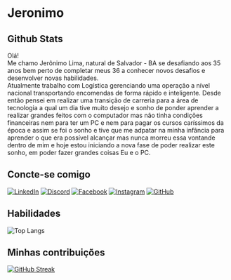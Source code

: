 # Jeronimo

## Github Stats
Olá! <br>
Me chamo Jerônimo Lima, natural de Salvador - BA se desafiando aos 35 anos bem perto de completar meus 36 a conhecer novos desafios e desenvolver novas habilidades. <br>
Atualmente trabalho com Logística gerenciando uma operação a nível nacional transportando encomendas de forma rápido e inteligente. Desde então pensei em realizar uma transição de carreria para a área de tecnologia a qual um dia tive muito desejo e sonho de ponder aprender a realizar grandes feitos com o computador mas não tinha condições financeiras nem para ter um PC e nem para pagar os cursos caríssimos da época e assim se foi o sonho e tive que me adpatar na minha infância para aprender o que era possível alcançar mas nunca morreu essa vontande dentro de mim e hoje estou iniciando a nova fase de poder realizar este sonho, em poder fazer grandes coisas Eu e o PC.
## Concte-se comigo
[![LinkedIn](https://img.shields.io/badge/LinkedIn-0077B5?style=for-the-badge&logo=linkedin&logoColor=white)](https://www.linkedin.com/in/jeronimolimma/)
[![Discord](https://img.shields.io/badge/Discord-7289DA?style=for-the-badge&logo=discord&logoColor=white)](https://discord.com/channels/jeronimolimma/)
[![Facebook](https://img.shields.io/badge/Facebook-1877F2?style=for-the-badge&logo=facebook&logoColor=white)](https://www.facebook.com/jeronimolimma/)
[![Instagram](https://img.shields.io/badge/-Instagram-%23E4405F?style=for-the-badge&logo=instagram&logoColor=white)](https://www.instagram.com/jeronimolimma/)
	[![GitHub](https://img.shields.io/badge/GitHub-100000?style=for-the-badge&logo=github&logoColor=white)](https://github.com/jeronimolimma/)
## Habilidades
![Top Langs](https://github-readme-stats-git-masterrstaa-rickstaa.vercel.app/api/top-langs/?username=JERONIMOLIMMA&bg_color=000&border_color=30A3DC&title_color=E94D5F&text_color=FFF)

## Minhas contribuições
<a href="https://git.io/streak-stats"><img src="https://streak-stats.demolab.com?user=JERONIMOLIMMA&theme=black-ice&hide_border=&border_radius=5&locale=pt_BR&date_format=M%20j%5B%2C%20Y%5D&card_width=496" alt="GitHub Streak" /></a>